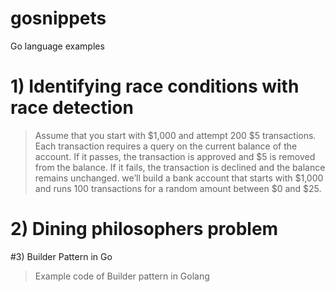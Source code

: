 # gosnippets
Go language  examples 


# 1) Identifying race conditions with race detection
>Assume that you start with $1,000 and attempt 200 $5 transactions. Each
transaction requires a query on the current balance of the account. If it passes, the
transaction is approved and $5 is removed from the balance. If it fails, the transaction is
declined and the balance remains unchanged.
we’ll build a bank account that starts with $1,000 and runs 100 transactions for a random amount between $0 and $25.


# 2) Dining philosophers problem


#3) Builder Pattern in Go
> Example code of Builder pattern in Golang

